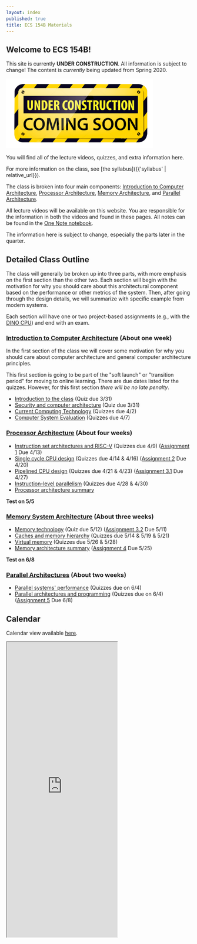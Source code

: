 ```yaml
---
layout: index
published: true
title: ECS 154B Materials
---
```


## Welcome to ECS 154B!

This site is currently **UNDER CONSTRUCTION**.
All information is subject to change!
The content is *currently* being updated from Spring 2020.

![Under construction](/img/under-construction.png)

You will find all of the lecture videos, quizzes, and extra information here.

For more information on the class, see [the syllabus]({{'syllabus' | relative_url}}).

The class is broken into four main components: [Introduction to Computer Architecture](intro/index.md), [Processor Architecture](processor/index.md), [Memory Architecture](memory/index.md), and [Parallel Architecture](parallel/index.md).

All lecture videos will be available on this website.
You are responsible for the information in both the videos and found in these pages.
All notes can be found in the [One Note notebook](https://ucdavis365-my.sharepoint.com/:o:/g/personal/jlowepower_ucdavis_edu/EpvsyzTRfnpJoN8rUDnWDSIBTdZenG15a-gExSwGLLJliw?e=rcteh2).

The information here is subject to change, especially the parts later in the quarter.

## Detailed Class Outline

The class will generally be broken up into three parts, with more emphasis on the first section than the other two.
Each section will begin with the motivation for why you should care about this architectural component based on the performance or other metrics of the system.
Then, after going through the design details, we will summarize with specific example from modern systems.

Each section will have one or two project-based assignments (e.g., with the [DINO CPU](https://github.com/jlpteaching/dinocpu-wq21)) and end with an exam.

### [Introduction to Computer Architecture](intro/index.md) (About one week)

In the first section of the class we will cover some motivation for why you should care about computer architecture and general computer architecture principles.

This first section is going to be part of the "soft launch" or "transition period" for moving to online learning.
There are due dates listed for the quizzes.
However, for this first section *there will be no late penalty*.

* [Introduction to the class](intro/intro.md) (Quiz due 3/31)
* [Security and computer architecture](intro/security.md) (Quiz due 3/31)
* [Current Computing Technology](intro/technology.md) (Quizzes due 4/2)
* [Computer System Evaluation](intro/evaluation.md) (Quizzes due 4/7)

### [Processor Architecture](processor/index.md) (About four weeks)

* [Instruction set architectures and RISC-V](processor/isa.md) (Quizzes due 4/9) ([Assignment 1](https://github.com/jlpteaching/dinocpu-sq20/blob/master/assignments/assignment-1.md) Due 4/13)
* [Single cycle CPU design](processor/single-cycle.md) (Quizzes due 4/14 & 4/16) ([Assignment 2](https://github.com/jlpteaching/dinocpu-sq20/blob/master/assignments/assignment-2.md) Due 4/20)
* [Pipelined CPU design](processor/pipelined.md) (Quizzes due 4/21 & 4/23) ([Assignment 3.1](https://github.com/jlpteaching/dinocpu-sq20/blob/master/assignments/assignment-3.md) Due 4/27)
* [Instruction-level parallelism](processor/ilp.md) (Quizzes due 4/28 & 4/30)
* [Processor architecture summary](processor/summary.md)

**Test on 5/5**

### [Memory System Architecture](memory/index.md) (About three weeks)

* [Memory technology](memory/technology.md) (Quiz due 5/12) ([Assignment 3.2](https://github.com/jlpteaching/dinocpu-sq20/blob/master/assignments/assignment-3.md) Due 5/11)
* [Caches and memory hierarchy](memory/caches.md) (Quizzes due 5/14 & 5/19 & 5/21)
* [Virtual memory](memory/virtual.md) (Quizzes due 5/26 & 5/28)
* [Memory architecture summary](memory/summary.md) ([Assignment 4](https://github.com/jlpteaching/dinocpu-sq20/blob/master/assignments/assignment-4.md) Due 5/25)

**Test on 6/8**

### [Parallel Architectures](parallel/index.md) (About two weeks)

* [Parallel systems' performance](parallel/performance.md) (Quizzes due on 6/4)
* [Parallel architectures and programming](parallel/architectures.md) (Quizzes due on 6/4) ([Assignment 5](https://github.com/jlpteaching/dinocpu-sq20/blob/master/assignments/assignment-5.md) Due 6/8)

## Calendar

Calendar view available [here](https://trello.com/b/BEmhWelG/ecs-154b-wq2021/calendar).

<iframe class="trello" src="https://trello.com/b/BEmhWelG.html" height="800"></iframe>
